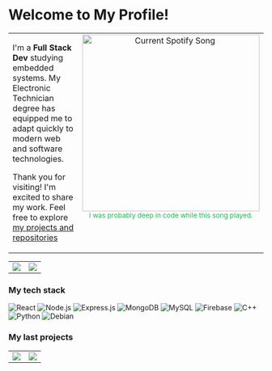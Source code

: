 # Welcome to My Profile!

<table>
  <tr>
    <td valign="top" width="565">
      <p>I'm a <Strong> Full Stack Dev </Strong> studying embedded systems. My Electronic Technician degree has equipped me to adapt quickly to modern web and software technologies.


</p>
      <p>Thank you for visiting! I'm excited to share my work. Feel free to explore <a href="https://github.com/facumruiz?tab=repositories">my projects and repositories</a></p>
    </td>
    <td valign="top" width="325">
<div align="center">
  <a href="https://facundoruizdev.pythonanywhere.com/link">
    <img src="https://facundoruizdev.pythonanywhere.com/?theme=dark" alt="Current Spotify Song" width="350">
  </a>
</div>
      <div align="center">
          <sub style="color: #1DB954;">I was probably deep in code while this song played.</sub>
      </div>
    </td>
  </tr>
</table>

<table>
  <tr>
    <td valign="top">
      <a href="https://github.com/anuraghazra/github-readme-stats">
        <img src="https://github-readme-stats.vercel.app/api?username=facumruiz&show_icons=true&theme=transparent&title_color=ffffff&card_width=400&hide_border=true" />
      </a>
    </td>
    <td valign="top">
      <a href="https://github.com/anuraghazra/github-readme-stats">
        <img src="https://github-readme-stats.vercel.app/api/top-langs/?username=facumruiz&layout=compact&theme=transparent&title_color=ffffff&card_width=400&hide_border=true" />
      </a>
    </td>
  </tr>
</table>

### My tech stack
![React](https://img.shields.io/badge/-React-000000?style=flat&logo=react&logoColor=00c8ff)
![Node.js](https://img.shields.io/badge/-Node.js-3C873A?style=flat&logo=Node.js&logoColor=white)
![Express.js](https://img.shields.io/badge/-Express.js-787878?style=flat)
![MongoDB](https://img.shields.io/badge/-MongoDB-4DB33D?style=flat&logo=mongodb&logoColor=FFFFFF)
![MySQL](https://img.shields.io/badge/-MySQL-F29111?style=flat&logo=mysql&logoColor=FFFFFF)
![Firebase](https://img.shields.io/badge/-Firebase-FFA611?style=flat&logo=firebase&logoColor=FFFFFF)
![C++](https://img.shields.io/badge/-C%20&%20C++-659ad2?style=flat&logo=c%2B%2B&logoColor=ffffff)
![Python](https://img.shields.io/badge/-Python-black?style=flat&logo=python&logoColor=white)
![Debian](https://img.shields.io/badge/-Debian-A81D33?style=flat&logo=debian&logoColor=white)


### My last projects
<table>
  <tr>
    <td valign="top">
      <a href="https://github.com/facumruiz/nodejs-api">
        <img src="https://github-readme-stats.vercel.app/api/pin/?username=facumruiz&repo=nodejs-api&theme=transparent&title_color=ffffff&card_width=400&hide_border=true" />
      </a>
    </td>
    <td valign="top">
      <a href="https://github.com/facumruiz/ESP-RC522">
        <img src="https://github-readme-stats.vercel.app/api/pin/?username=facumruiz&repo=ESP-RC522&theme=transparent&title_color=ffffff&card_width=400&hide_border=true" />
      </a>
    </td>
  </tr>
</table>
